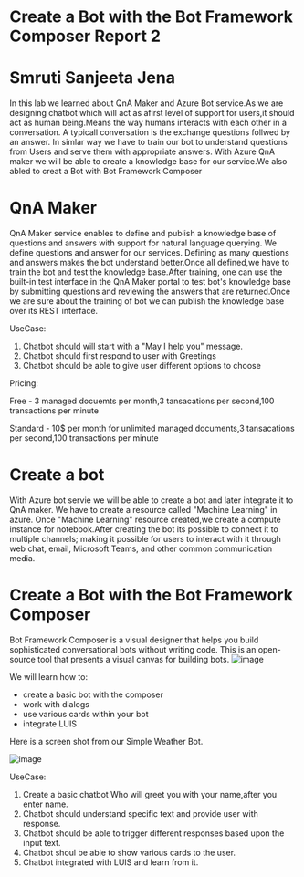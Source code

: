 # Create a Bot with the Bot Framework Composer Report 2
# Smruti Sanjeeta Jena

In this lab we  learned about QnA Maker and Azure Bot service.As we are designing chatbot which will act as afirst level of support
for users,it should act as human being.Means the way humans interacts with each other in a conversation. A typicall conversation is the exchange questions follwed by an answer.
In simlar way we have to train our bot to understand questions from Users and serve them with appropriate answers. With Azure QnA maker we will be able to create a knowledge base for our service.We also abled to creat a Bot with Bot Framework Composer

# QnA Maker
QnA Maker service enables to define and publish a knowledge base of questions and answers with support for natural language querying. We define questions and answer for our services. Defining as many questions and answers makes the bot understand better.Once all defined,we have to train the bot and test the knowledge base.After training, one can use the built-in test interface in the QnA Maker portal to test bot's knowledge base by submitting questions and reviewing the answers that are returned.Once we are sure about the training of bot we can publish the knowledge base over its REST interface.

UseCase:
1. Chatbot should will start with a "May I help you" message.
2. Chatbot should first respond to user with Greetings
3. Chatbot should be able to give user different options to choose

Pricing:

Free -   3 managed docuemts per month,3 tansacations per second,100 transactions per minute

Standard - 10$ per month for unlimited managed documents,3 tansacations per second,100 transactions per minute 

# Create a bot
With Azure bot servie we will be able to create a bot and later integrate it to QnA maker. We have to create a resource called "Machine Learning" in azure.
Once "Machine Learning" resource created,we create a compute instance for notebook.After creating the bot its possible to connect it to multiple channels; making it possible for 
users to interact with it through web chat, email, Microsoft Teams, and other common communication media.


# Create a Bot with the Bot Framework Composer
Bot Framework Composer is a visual designer that helps you build sophisticated conversational bots without writing code. This is an open-source tool that presents a visual 
canvas for building bots.
![image](https://user-images.githubusercontent.com/63377540/98999588-55094800-2538-11eb-8c19-dfb31ddd6483.png)

We will learn how to:

- create a basic bot with the composer
- work with dialogs
- use various cards within your bot
- integrate LUIS


Here is a screen shot from our Simple Weather Bot.

![image](https://user-images.githubusercontent.com/63377540/98999455-1d9a9b80-2538-11eb-84c4-f936283e6bd8.png)


UseCase:
1. Create a basic chatbot Who will greet you with your name,after you enter name.
2. Chatbot should understand specific text and provide user with response.
3. Chatbot should be able to trigger different responses based upon the input text.
4. Chatbot shoul be able to show various cards to the user.
5. Chatbot integrated with LUIS and learn from it.



